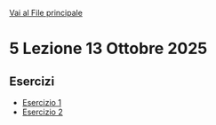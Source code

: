 [Vai al File principale](../../Readme.md)

# 5 Lezione 13 Ottobre 2025

## Esercizi

- [Esercizio 1](exercise/ex1)
- [Esercizio 2](exercise/ex2)